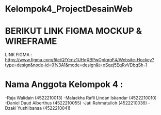 # Kelompok4_ProjectDesainWeb
# BERIKUT LINK FIGMA MOCKUP & WIREFRAME
LINK FIGMA : https://www.figma.com/file/QfYcnz1UHqXBPwOplqrqF4/Website-Hockey?type=design&node-id=0%3A1&mode=design&t=oSqej5EqRvVDbqSh-1
# Nama Anggota Kelompok 4 :
-Raja Walidain                   (4522210013)
-Malaekha Rafli Lindan Iskandar  (4522210010)
-Daniel Daud Alberthus           (4522210055)
-Jati Rahmatulloh                (4522210039)
-Dzaki Yushiibanaa               (4522210041)
